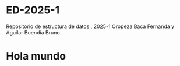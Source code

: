 # ED-2025-1
Repositorio de estructura de datos , 2025-1
Oropeza Baca Fernanda y Aguilar Buendía Bruno

# Hola mundo
